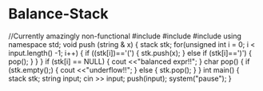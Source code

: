 # Balance-Stack
//Currently amazingly non-functional
#include <iostream>
#include <stack>
#include <string>
using namespace std;
void push (string & x)
{
stack <char> stk;
for(unsigned int i = 0; i < input.length() -1; i++)
{
if ((stk[i])=='(')
{
	stk.push(x);
}
else if (stk[i]==')')
{
pop();
}
}
}
if (stk[i] == NULL)
{
	cout <<"balanced expr!!";
}
char pop()
{
	if (stk.empty();)
	{
		cout <<"underflow!!";
	}
	else
	{
		stk.pop();
	}
}
int main()
{	
stack<char> stk;
string input;
cin >> input;
push(input);
system("pause");
}
